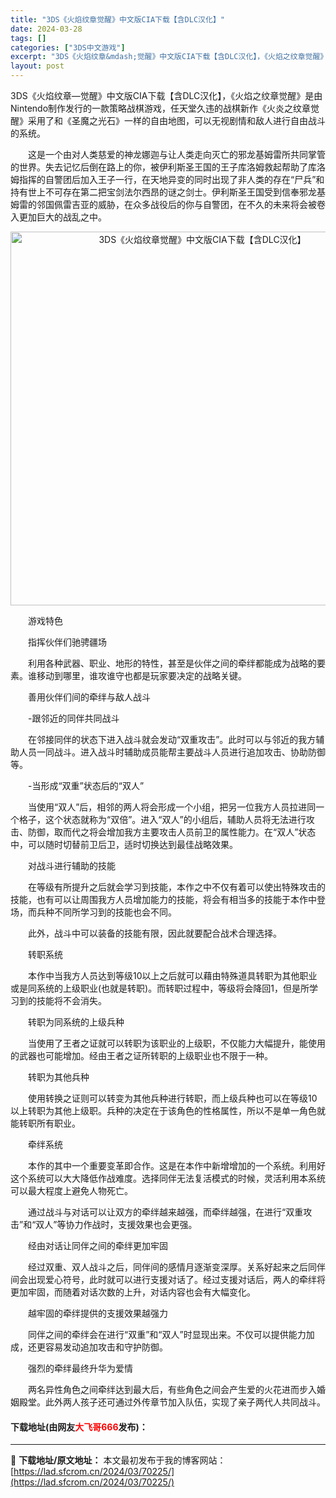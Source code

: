 ```yaml
---
title: "3DS《火焰纹章觉醒》中文版CIA下载【含DLC汉化】"
date: 2024-03-28
tags: []
categories: ["3DS中文游戏"]
excerpt: "3DS《火焰纹章&mdash;觉醒》中文版CIA下载【含DLC汉化】，《火焰之纹章觉醒》是由Nintendo制作发行的一款策略战棋游戏，任天堂久违的战棋新作《火炎之纹章觉醒》采用了和《圣魔之光石》一样的自由地图，可以无视剧情和敌人进行自由战斗的系统。 　　这是一个由对人类慈爱的神龙娜迦与让人类走向灭&hellip;"
layout: post
---
```


 <p>3DS《火焰纹章&mdash;觉醒》中文版CIA下载【含DLC汉化】，《火焰之纹章觉醒》是由Nintendo制作发行的一款策略战棋游戏，任天堂久违的战棋新作《火炎之纹章觉醒》采用了和《圣魔之光石》一样的自由地图，可以无视剧情和敌人进行自由战斗的系统。</p> <p>　　这是一个由对人类慈爱的神龙娜迦与让人类走向灭亡的邪龙基姆雷所共同掌管的世界。失去记忆后倒在路上的你，被伊利斯圣王国的王子库洛姆救起帮助了库洛姆指挥的自警团后加入王子一行，在天地异变的同时出现了非人类的存在&ldquo;尸兵&rdquo;和持有世上不可存在第二把宝剑法尔西昂的谜之剑士。伊利斯圣王国受到信奉邪龙基姆雷的邻国佩雷吉亚的威胁，在众多战役后的你与自警团，在不久的未来将会被卷入更加巨大的战乱之中。</p> <p align="center"><img align="" border="0" src="https://lad.sfcrom.cn/wp-content/uploads/2024/03/20240328_66054b0c39046.webp" width="598" alt="3DS《火焰纹章觉醒》中文版CIA下载【含DLC汉化】" /></p> <p>　　游戏特色</p> <p>　　指挥伙伴们驰骋疆场</p> <p>　　利用各种武器、职业、地形的特性，甚至是伙伴之间的牵绊都能成为战略的要素。谁移动到哪里，谁攻谁守也都是玩家要决定的战略关键。</p> <p>　　善用伙伴们间的牵绊与敌人战斗</p> <p>　　-跟邻近的同伴共同战斗</p> <p>　　在邻接同伴的状态下进入战斗就会发动&ldquo;双重攻击&rdquo;。此时可以与邻近的我方辅助人员一同战斗。进入战斗时辅助成员能帮主要战斗人员进行追加攻击、协助防御等。</p> <p>　　-当形成&ldquo;双重&rdquo;状态后的&ldquo;双人&rdquo;</p> <p>　　当使用&ldquo;双人&rdquo;后，相邻的两人将会形成一个小组，把另一位我方人员拉进同一个格子，这个状态就称为&ldquo;双倍&rdquo;。进入&ldquo;双人&rdquo;的小组后，辅助人员将无法进行攻击、防御，取而代之将会增加我方主要攻击人员前卫的属性能力。在&ldquo;双人&rdquo;状态中，可以随时切替前卫后卫，适时切换达到最佳战略效果。</p> <p>　　对战斗进行辅助的技能</p> <p>　　在等级有所提升之后就会学习到技能，本作之中不仅有着可以使出特殊攻击的技能，也有可以让周围我方人员增加能力的技能，将会有相当多的技能于本作中登场，而兵种不同所学习到的技能也会不同。</p> <p>　　此外，战斗中可以装备的技能有限，因此就要配合战术合理选择。</p> <p>　　转职系统</p> <p>　　本作中当我方人员达到等级10以上之后就可以藉由特殊道具转职为其他职业或是同系统的上级职业(也就是转职)。而转职过程中，等级将会降回1，但是所学习到的技能将不会消失。</p> <p>　　转职为同系统的上级兵种</p> <p>　　当使用了王者之证就可以转职为该职业的上级职，不仅能力大幅提升，能使用的武器也可能增加。经由王者之证所转职的上级职业也不限于一种。</p> <p>　　转职为其他兵种</p> <p>　　使用转换之证则可以转变为其他兵种进行转职，而上级兵种也可以在等级10以上转职为其他上级职。兵种的决定在于该角色的性格属性，所以不是单一角色就能转职所有职业。</p> <p>　　牵绊系统</p> <p>　　本作的其中一个重要变革即合作。这是在本作中新增增加的一个系统。利用好这个系统可以大大降低作战难度。选择同伴无法复活模式的时候，灵活利用本系统可以最大程度上避免人物死亡。</p> <p>　　通过战斗与对话可以让双方的牵绊越来越强，而牵绊越强，在进行&ldquo;双重攻击&rdquo;和&ldquo;双人&rdquo;等协力作战时，支援效果也会更强。</p> <p>　　经由对话让同伴之间的牵绊更加牢固</p> <p>　　经过双重、双人战斗之后，同伴间的感情月逐渐变深厚。关系好起来之后同伴间会出现爱心符号，此时就可以进行支援对话了。经过支援对话后，两人的牵绊将更加牢固，而随着对话次数的上升，对话内容也会有大幅变化。</p> <p>　　越牢固的牵绊提供的支援效果越强力</p> <p>　　同伴之间的牵绊会在进行&ldquo;双重&rdquo;和&ldquo;双人&rdquo;时显现出来。不仅可以提供能力加成，还更容易发动追加攻击和守护防御。</p> <p>　　强烈的牵绊最终升华为爱情</p> <p>　　两名异性角色之间牵绊达到最大后，有些角色之间会产生爱的火花进而步入婚姻殿堂。此外两人孩子还可通过外传章节加入队伍，实现了亲子两代人共同战斗。</p> <p><h4>下载地址(由网友<font color="red">大飞哥666</font>发布)：</h4></p> 

---
📖 **下载地址/原文地址：** 本文最初发布于我的博客网站：[https://lad.sfcrom.cn/2024/03/70225/](https://lad.sfcrom.cn/2024/03/70225/)
